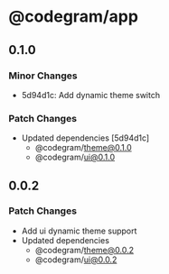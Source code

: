 # @codegram/app

## 0.1.0

### Minor Changes

- 5d94d1c: Add dynamic theme switch

### Patch Changes

- Updated dependencies [5d94d1c]
  - @codegram/theme@0.1.0
  - @codegram/ui@0.1.0

## 0.0.2

### Patch Changes

- Add ui dynamic theme support
- Updated dependencies
  - @codegram/theme@0.0.2
  - @codegram/ui@0.0.2
